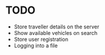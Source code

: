 TODO
====

- Store traveller details on the server
- Show available vehicles on search
- Store user registration
- Logging into a file

